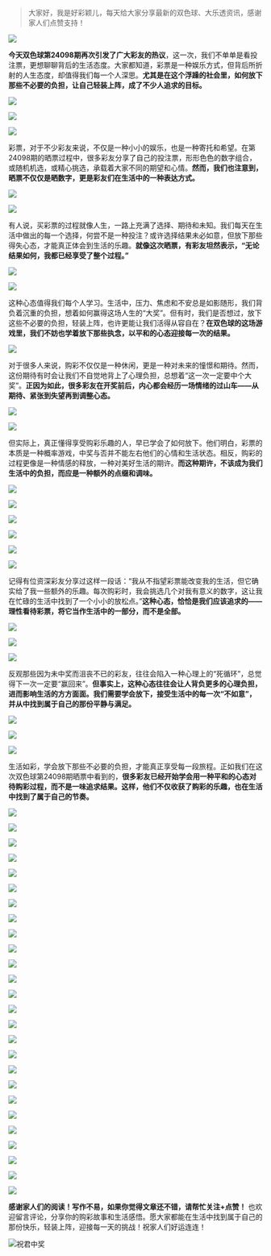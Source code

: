 > 大家好，我是好彩颖儿，每天给大家分享最新的双色球、大乐透资讯，感谢家人们点赞支持！

![](https://cdn.jsdelivr.net/gh/wangwenjie1314/PicCDN/2024-7-11/1720660897499-image.png)


**今天双色球第24098期再次引发了广大彩友的热议**，这一次，我们不单单是看投注票，更想聊聊背后的生活态度。大家都知道，彩票是一种娱乐方式，但背后所折射的人生态度，却值得我们每一个人深思。**尤其是在这个浮躁的社会里，如何放下那些不必要的负担，让自己轻装上阵，成了不少人追求的目标。**


![](https://cdn.jsdelivr.net/gh/wangwenjie1314/PicCDN/2024-8-25/1724580895725-image.png)


![](https://cdn.jsdelivr.net/gh/wangwenjie1314/PicCDN/2024-8-25/1724580954976-image.png)


![](https://cdn.jsdelivr.net/gh/wangwenjie1314/PicCDN/2024-8-25/1724580986947-image.png)


彩票，对于不少彩友来说，不仅是一种小小的娱乐，也是一种寄托和希望。在第24098期的晒票过程中，很多彩友分享了自己的投注票，形形色色的数字组合，或随机机选，或精心挑选，承载着大家不同的期望和心情。**然而，我们也注意到，晒票不仅仅是晒数字，更是彩友们在生活中的一种表达方式。**



![](https://cdn.jsdelivr.net/gh/wangwenjie1314/PicCDN/2024-8-25/1724580942239-image.png)

![](https://cdn.jsdelivr.net/gh/wangwenjie1314/PicCDN/2024-8-25/1724580937949-image.png)


有人说，买彩票的过程就像人生，一路上充满了选择、期待和未知。我们每天在生活中做出的每一个选择，何尝不是一种投注？或许选择结果未必如意，但放下那些得失心态，才能真正体会到生活的乐趣。**就像这次晒票，有彩友坦然表示，“无论结果如何，我都已经享受了整个过程。”**


![](https://cdn.jsdelivr.net/gh/wangwenjie1314/PicCDN/2024-8-25/1724580931393-image.png)

![](https://cdn.jsdelivr.net/gh/wangwenjie1314/PicCDN/2024-8-25/1724580926702-image.png)


这种心态值得我们每个人学习。生活中，压力、焦虑和不安总是如影随形，我们背负着沉重的负担，想着如何赢得这场人生的“大奖”。但有时，我们是否想过，放下这些不必要的负担，轻装上阵，也许更能让我们活得从容自在？**在双色球的这场游戏里，我们不妨也学着放下那些执念，以平和的心态迎接每一次的结果。**


![](https://cdn.jsdelivr.net/gh/wangwenjie1314/PicCDN/2024-8-25/1724580920488-image.png)



对于很多人来说，购彩不仅仅是一种休闲，更是一种对未来的憧憬和期待。然而，这份期待有时会让我们不自觉地背上了心理负担，总想着“这一次一定要中个大奖”。**正因为如此，很多彩友在开奖前后，内心都会经历一场情绪的过山车——从期待、紧张到失望再到调整心态。**


![](https://cdn.jsdelivr.net/gh/wangwenjie1314/PicCDN/2024-8-25/1724580915795-image.png)

![](https://cdn.jsdelivr.net/gh/wangwenjie1314/PicCDN/2024-8-25/1724580909879-image.png)


但实际上，真正懂得享受购彩乐趣的人，早已学会了如何放下。他们明白，彩票的本质是一种概率游戏，中奖与否并不能左右他们的心情和生活状态。相反，购彩的过程更像是一种情感的释放，一种对美好生活的期许。**而这种期许，不该成为我们生活中的负担，而应是一种额外的点缀和调味。**

![](https://cdn.jsdelivr.net/gh/wangwenjie1314/PicCDN/2024-8-25/1724581129848-image.png)

![](https://cdn.jsdelivr.net/gh/wangwenjie1314/PicCDN/2024-8-25/1724581120598-image.png)

![](https://cdn.jsdelivr.net/gh/wangwenjie1314/PicCDN/2024-8-25/1724581112598-image.png)

![](https://cdn.jsdelivr.net/gh/wangwenjie1314/PicCDN/2024-8-25/1724581139933-image.png)

![](https://cdn.jsdelivr.net/gh/wangwenjie1314/PicCDN/2024-8-25/1724581148962-image.png)


![](https://cdn.jsdelivr.net/gh/wangwenjie1314/PicCDN/2024-8-25/1724580902903-image.png)


记得有位资深彩友分享过这样一段话：“我从不指望彩票能改变我的生活，但它确实给了我一些额外的乐趣。每次购彩时，我会挑选几个对我有意义的数字，这让我在忙碌的生活中找到了一个小小的放松点。”**这种心态，恰恰是我们应该追求的——理性看待彩票，将它当作生活中的一部分，而不是全部。**


![](https://cdn.jsdelivr.net/gh/wangwenjie1314/PicCDN/2024-8-25/1724581003965-image.png)

![](https://cdn.jsdelivr.net/gh/wangwenjie1314/PicCDN/2024-8-25/1724580999396-image.png)

![](https://cdn.jsdelivr.net/gh/wangwenjie1314/PicCDN/2024-8-25/1724580995013-image.png)


反观那些因为未中奖而沮丧不已的彩友，往往会陷入一种心理上的“死循环”，总觉得下一次一定要“赢回来”。**但事实上，这种心态往往会让人背负更多的心理负担，进而影响生活的方方面面。我们需要学会放下，接受生活中的每一次“不如意”，并从中找到属于自己的那份平静与满足。**


![](https://cdn.jsdelivr.net/gh/wangwenjie1314/PicCDN/2024-8-25/1724581075343-image.png)

![](https://cdn.jsdelivr.net/gh/wangwenjie1314/PicCDN/2024-8-25/1724581087346-image.png)

![](https://cdn.jsdelivr.net/gh/wangwenjie1314/PicCDN/2024-8-25/1724581096935-image.png)


生活如彩，学会放下那些不必要的负担，才能真正享受每一段旅程。正如我们在这次双色球第24098期晒票中看到的，**很多彩友已经开始学会用一种平和的心态对待购彩过程，而不是一味追求结果。这样，他们不仅收获了购彩的乐趣，也在生活中找到了属于自己的节奏。**


![](https://cdn.jsdelivr.net/gh/wangwenjie1314/PicCDN/2024-8-25/1724581223923-image.png)

![](https://cdn.jsdelivr.net/gh/wangwenjie1314/PicCDN/2024-8-25/1724581214590-image.png)

![](https://cdn.jsdelivr.net/gh/wangwenjie1314/PicCDN/2024-8-25/1724581204644-image.png)

![](https://cdn.jsdelivr.net/gh/wangwenjie1314/PicCDN/2024-8-25/1724581196190-image.png)

![](https://cdn.jsdelivr.net/gh/wangwenjie1314/PicCDN/2024-8-25/1724581187233-image.png)

![](https://cdn.jsdelivr.net/gh/wangwenjie1314/PicCDN/2024-8-25/1724581179284-image.png)

![](https://cdn.jsdelivr.net/gh/wangwenjie1314/PicCDN/2024-8-25/1724581171883-image.png)

![](https://cdn.jsdelivr.net/gh/wangwenjie1314/PicCDN/2024-8-25/1724581164415-image.png)

![](https://cdn.jsdelivr.net/gh/wangwenjie1314/PicCDN/2024-8-25/1724581253436-image.png)

![](https://cdn.jsdelivr.net/gh/wangwenjie1314/PicCDN/2024-8-25/1724581277124-image.png)

![](https://cdn.jsdelivr.net/gh/wangwenjie1314/PicCDN/2024-8-25/1724581269159-image.png)

![](https://cdn.jsdelivr.net/gh/wangwenjie1314/PicCDN/2024-8-25/1724581298835-image.png)


![](https://cdn.jsdelivr.net/gh/wangwenjie1314/PicCDN/2024-8-25/1724581312144-image.png)

![](https://cdn.jsdelivr.net/gh/wangwenjie1314/PicCDN/2024-8-25/1724581305206-image.png)

![](https://cdn.jsdelivr.net/gh/wangwenjie1314/PicCDN/2024-8-25/1724581285839-image.png)


![](https://cdn.jsdelivr.net/gh/wangwenjie1314/PicCDN/2024-8-25/1724581358839-image.png)

![](https://cdn.jsdelivr.net/gh/wangwenjie1314/PicCDN/2024-8-25/1724581354270-image.png)

![](https://cdn.jsdelivr.net/gh/wangwenjie1314/PicCDN/2024-8-25/1724581346119-image.png)

![](https://cdn.jsdelivr.net/gh/wangwenjie1314/PicCDN/2024-8-25/1724581340507-image.png)

![](https://cdn.jsdelivr.net/gh/wangwenjie1314/PicCDN/2024-8-25/1724581335406-image.png)

![](https://cdn.jsdelivr.net/gh/wangwenjie1314/PicCDN/2024-8-25/1724581326878-image.png)

![](https://cdn.jsdelivr.net/gh/wangwenjie1314/PicCDN/2024-8-25/1724581322170-image.png)


![](https://cdn.jsdelivr.net/gh/wangwenjie1314/PicCDN/2024-8-25/1724581440732-image.png)

![](https://cdn.jsdelivr.net/gh/wangwenjie1314/PicCDN/2024-8-25/1724581380289-image.png)

![](https://cdn.jsdelivr.net/gh/wangwenjie1314/PicCDN/2024-8-25/1724581369887-image.png)

![](https://cdn.jsdelivr.net/gh/wangwenjie1314/PicCDN/2024-8-25/1724581365749-image.png)


**感谢家人们的阅读！写作不易，如果你觉得文章还不错，请帮忙关注+点赞！** 也欢迎留言评论，分享你的购彩故事和生活感悟。愿大家都能在生活中找到属于自己的那份快乐，轻装上阵，迎接每一天的挑战！祝家人们好运连连！


![祝君中奖](https://cdn.jsdelivr.net/gh/wangwenjie1314/PicCDN/2024-8-25/1724581589491-image.png)
